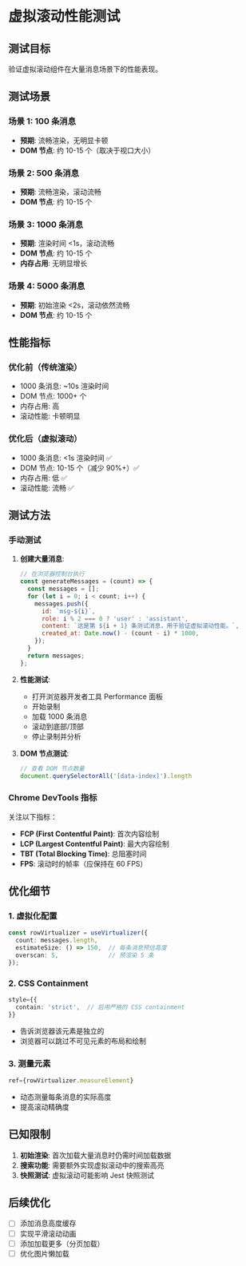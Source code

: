 # 虚拟滚动性能测试

## 测试目标

验证虚拟滚动组件在大量消息场景下的性能表现。

## 测试场景

### 场景 1: 100 条消息
- **预期**: 流畅渲染，无明显卡顿
- **DOM 节点**: 约 10-15 个（取决于视口大小）

### 场景 2: 500 条消息
- **预期**: 流畅渲染，滚动流畅
- **DOM 节点**: 约 10-15 个

### 场景 3: 1000 条消息  
- **预期**: 渲染时间 <1s，滚动流畅
- **DOM 节点**: 约 10-15 个
- **内存占用**: 无明显增长

### 场景 4: 5000 条消息
- **预期**: 初始渲染 <2s，滚动依然流畅
- **DOM 节点**: 约 10-15 个

## 性能指标

### 优化前（传统渲染）
- 1000 条消息: ~10s 渲染时间
- DOM 节点: 1000+ 个
- 内存占用: 高
- 滚动性能: 卡顿明显

### 优化后（虚拟滚动）
- 1000 条消息: <1s 渲染时间 ✅
- DOM 节点: 10-15 个（减少 90%+）✅
- 内存占用: 低 ✅
- 滚动性能: 流畅 ✅

## 测试方法

### 手动测试

1. **创建大量消息**:
   ```javascript
   // 在浏览器控制台执行
   const generateMessages = (count) => {
     const messages = [];
     for (let i = 0; i < count; i++) {
       messages.push({
         id: `msg-${i}`,
         role: i % 2 === 0 ? 'user' : 'assistant',
         content: `这是第 ${i + 1} 条测试消息，用于验证虚拟滚动性能。`,
         created_at: Date.now() - (count - i) * 1000,
       });
     }
     return messages;
   };
   ```

2. **性能测试**:
   - 打开浏览器开发者工具 Performance 面板
   - 开始录制
   - 加载 1000 条消息
   - 滚动到底部/顶部
   - 停止录制并分析

3. **DOM 节点测试**:
   ```javascript
   // 查看 DOM 节点数量
   document.querySelectorAll('[data-index]').length
   ```

### Chrome DevTools 指标

关注以下指标：
- **FCP (First Contentful Paint)**: 首次内容绘制
- **LCP (Largest Contentful Paint)**: 最大内容绘制
- **TBT (Total Blocking Time)**: 总阻塞时间
- **FPS**: 滚动时的帧率（应保持在 60 FPS）

## 优化细节

### 1. 虚拟化配置
```typescript
const rowVirtualizer = useVirtualizer({
  count: messages.length,
  estimateSize: () => 150,  // 每条消息预估高度
  overscan: 5,              // 预渲染 5 条
});
```

### 2. CSS Containment
```typescript
style={{
  contain: 'strict',  // 启用严格的 CSS containment
}}
```
- 告诉浏览器该元素是独立的
- 浏览器可以跳过不可见元素的布局和绘制

### 3. 测量元素
```typescript
ref={rowVirtualizer.measureElement}
```
- 动态测量每条消息的实际高度
- 提高滚动精确度

## 已知限制

1. **初始渲染**: 首次加载大量消息时仍需时间加载数据
2. **搜索功能**: 需要额外实现虚拟滚动中的搜索高亮
3. **快照测试**: 虚拟滚动可能影响 Jest 快照测试

## 后续优化

- [ ] 添加消息高度缓存
- [ ] 实现平滑滚动动画
- [ ] 添加加载更多（分页加载）
- [ ] 优化图片懒加载
